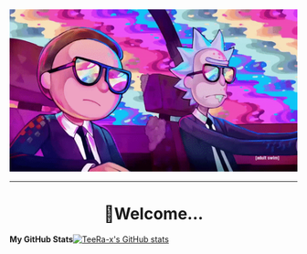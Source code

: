 <div align="center">
<img src="ImgForReadme/Watch Rick And Morty.gif">
</div>
<hr>
<div align="center"><h1>🚀Welcome...</h1></div>
<div style="display: flex;">
<b>My GitHub Stats</b><br>
<a href="http://www.github.com/TeeRa-x"><img src="https://github-readme-stats.vercel.app/api?username=TeeRa-x&show_icons=true&hide=&count_private=true&title_color=0891b2&text_color=ffffff&icon_color=0891b2&bg_color=1c1917&hide_border=true&show_icons=true" alt="TeeRa-x's GitHub stats" /></a>

